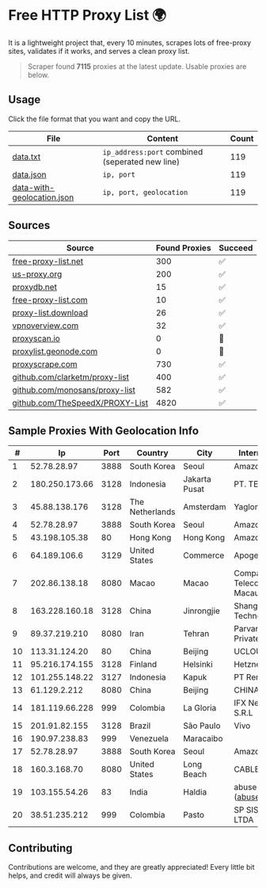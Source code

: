
# Free HTTP Proxy List 🌍

It is a lightweight project that, every 10 minutes, scrapes lots of free-proxy sites, validates if it works, and serves a clean proxy list.


> Scraper found **7115** proxies at the latest update. Usable proxies are below.

## Usage

Click the file format that you want and copy the URL.


|File|Content|Count|
|----|-------|-----|
|[data.txt](https://raw.githubusercontent.com/themiralay/Proxy-List-World/master/data.txt)|`ip_address:port` combined (seperated new line)|119|
|[data.json](https://raw.githubusercontent.com/themiralay/Proxy-List-World/master/data.json)|`ip, port`|119|
|[data-with-geolocation.json](https://raw.githubusercontent.com/themiralay/Proxy-List-World/master/data-with-geolocation.json)|`ip, port, geolocation`|119|

## Sources

|Source|Found Proxies|Succeed|
|------|-------------|-------|
|[free-proxy-list.net](https://free-proxy-list.net)|300|✅|
|[us-proxy.org](https://www.us-proxy.org)|200|✅|
|[proxydb.net](http://proxydb.net)|15|✅|
|[free-proxy-list.com](https://free-proxy-list.com/?page=&port=&type%5B%5D=http&type%5B%5D=https&up_time=0&search=Search)|10|✅|
|[proxy-list.download](https://www.proxy-list.download/HTTP)|26|✅|
|[vpnoverview.com](https://vpnoverview.com/privacy/anonymous-browsing/free-proxy-servers)|32|✅|
|[proxyscan.io](https://www.proxyscan.io)|0|🚫|
|[proxylist.geonode.com](https://proxylist.geonode.com/api/proxy-list?limit=300&page=1&sort_by=lastChecked&sort_type=desc&protocols=http,https)|0|🚫|
|[proxyscrape.com](https://api.proxyscrape.com/v2/?request=displayproxies&protocol=http&timeout=10000&country=all&ssl=all&anonymity=all)|730|✅|
|[github.com/clarketm/proxy-list](https://raw.githubusercontent.com/clarketm/proxy-list/master/proxy-list-raw.txt)|400|✅|
|[github.com/monosans/proxy-list](https://raw.githubusercontent.com/monosans/proxy-list/main/proxies/http.txt)|582|✅|
|[github.com/TheSpeedX/PROXY-List](https://raw.githubusercontent.com/TheSpeedX/PROXY-List/master/http.txt)|4820|✅|


## Sample Proxies With Geolocation Info

|#|Ip|Port|Country|City|Internet Service Provider|
|-|--|----|-------|----|-------------------------|
|1|52.78.28.97|3888|South Korea|Seoul|Amazon Technologies Inc.|
|2|180.250.173.66|3128|Indonesia|Jakarta Pusat|PT. TELKOM INDONESIA|
|3|45.88.138.176|3128|The Netherlands|Amsterdam|Yaglom Labs Ltd|
|4|52.78.28.97|3888|South Korea|Seoul|Amazon Technologies Inc.|
|5|43.198.105.38|80|Hong Kong|Hong Kong|Amazon.com, Inc.|
|6|64.189.106.6|3129|United States|Commerce|Apogee Telecom Inc.|
|7|202.86.138.18|8080|Macao|Macao|Companhia de Telecomunicacoes de Macau|
|8|163.228.160.18|3128|China|Jinrongjie|Shanghai Blue Cloud Technology Co., Ltd|
|9|89.37.219.210|8080|Iran|Tehran|Parvaresh Dadeha Co. Private Joint Stock|
|10|113.31.124.20|80|China|Beijing|UCLOUD|
|11|95.216.174.155|3128|Finland|Helsinki|Hetzner Online GmbH|
|12|101.255.148.22|3127|Indonesia|Kapuk|PT Remala Abadi|
|13|61.129.2.212|8080|China|Beijing|CHINANET|
|14|181.119.66.228|999|Colombia|La Gloria|IFX Networks Argentina S.R.L|
|15|201.91.82.155|3128|Brazil|São Paulo|Vivo|
|16|190.97.238.83|999|Venezuela|Maracaibo||
|17|52.78.28.97|3888|South Korea|Seoul|Amazon Technologies Inc.|
|18|160.3.168.70|8080|United States|Long Beach|CABLE ONE, INC.|
|19|103.155.54.26|83|India|Haldia|abuse-mailbox: (abuse@pegasuswave.com)|
|20|38.51.235.212|999|Colombia|Pasto|SP SISTEMAS PALACIOS LTDA|



## Contributing

Contributions are welcome, and they are greatly appreciated! Every
little bit helps, and credit will always be given.

